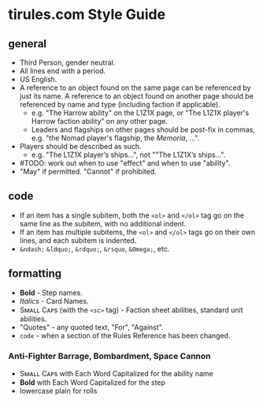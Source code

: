 # tirules.com Style Guide

## general
- Third Person, gender neutral.
- All lines end with a period.
- US English.
- A reference to an object found on the same page can be referenced by just its name. A reference to an object found on another page should be referenced by name and type (including faction if applicable).
  - e.g. "The Harrow ability" on the L1Z1X page, or "The L1Z1X player's Harrow faction ability" on any other page.
  - Leaders and flagships on other pages should be post-fix in commas, e.g. "the Nomad player's flagship, the *Memoria*, ...".
- Players should be described as such.
  - e.g. "The L1Z1X player&rsquo;s ships...", not ""The L1Z1X&rsquo;s ships...".
- #TODO: work out when to use "effect" and when to use "ability".
- "May" if permitted. "Cannot" if prohibited.

## code
- If an item has a single subitem, both the `<ol>` and `</ol>` tag go on the same line as the subitem, with no additional indent.
- If an item has multiple subitems, the `<ol>` and `</ol>` tags go on their own lines, and each subitem is indented.
- `&ndash;` `&ldquo;`, `&rdquo;`, `&rsquo`, `&Omega;`, etc.

## formatting
- **Bold** - Step names.
- *Italics* - Card Names.
- Sᴍᴀʟʟ Cᴀᴘs (with the `<sc>` tag) - Faction sheet abilities, standard unit abilities.
- "Quotes" - any quoted text, "For", "Against".
- `code` - when a section of the Rules Reference has been changed.

### Anti-Fighter Barrage, Bombardment, Space Cannon 
- Sᴍᴀʟʟ Cᴀᴘs with Each Word Capitalized for the ability name
- **Bold** with Each Word Capitalized for the step
- lowercase plain for rolls